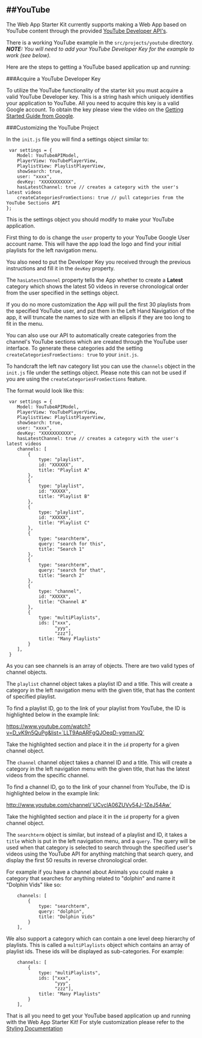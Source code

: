 ##YouTube
---------------------------
The Web App Starter Kit currently supports making a Web App based on YouTube content through the provided [YouTube Developer API's](https://developers.google.com/youtube/getting_started).

There is a working YouTube example in the `src/projects/youtube` directory. ***NOTE:** You will need to add your YouTube Developer Key for the example to work (see below).*

Here are the steps to getting a YouTube based application up and running:

###Acquire a YouTube Developer Key

To utilize the YouTube functionality of the starter kit you must acquire a valid YouTube Developer key. This is a string hash which uniquely identifies your application to YouTube. All you need to acquire this key is a valid Google account. To obtain the key please view the video on the [Getting Started Guide from Google](https://developers.google.com/youtube/v3/getting-started#before-you-start).

###Customizing the YouTube Project

In the `init.js` file you will find a settings object similar to:

     var settings = {
        Model: YouTubeAPIModel,
        PlayerView: YouTubePlayerView,
        PlaylistView: PlaylistPlayerView,
        showSearch: true,
        user: "xxxx",
        devKey: "XXXXXXXXXXX",
        hasLatestChannel: true // creates a category with the user's latest videos
        createCategoriesFromSections: true // pull categories from the YouTube Sections API
    };

This is the settings object you should modify to make your YouTube application.

First thing to do is change the `user` property to your YouTube Google User account name. This will have the app load the logo and find your initial playlists for the left navigation menu.

You also need to put the Developer Key you received through the previous instructions and fill it in the `devKey` property.

The `hasLatestChannel` property tells the App whether to create a **Latest** category which shows the latest 50 videos in reverse chronological order from the user specified in the settings object.

If you do no more customization the App will pull the first 30 playlists from the specified YouTube user, and put them in the Left Hand Navigation of the app, it will truncate the names to size with an ellipsis if they are too long to fit in the menu.

You can also use our API to automatically create categories from the channel's YouTube sections which are created through the YouTube user interface. To generate these categories add the setting `createCategoriesFromSections: true` to your `init.js`.


To handcraft the left nav category list you can use the `channels` object in the `init.js` file under the settings object. Please note this can not be used if you are using the `createCategoriesFromSections` feature.

The format would look like this:

     var settings = {
        Model: YouTubeAPIModel,
        PlayerView: YouTubePlayerView,
        PlaylistView: PlaylistPlayerView,
        showSearch: true,
        user: "xxxx",
        devKey: "XXXXXXXXXXX",
        hasLatestChannel: true // creates a category with the user's latest videos
        channels: [
            {
                type: "playlist",
                id: "XXXXXX",
                title: "Playlist A"
            },
            {
                type: "playlist",
                id: "XXXXX",
                title: "Playlist B"
            },
            {
                type: "playlist",
                id: "XXXXX",
                title: "Playlist C"
            },
            {
                type: "searchterm",
                query: "search for this",
                title: "Search 1"
            },
            {
                type: "searchterm",
                query: "search for that",
                title: "Search 2"
            },
            {
                type: "channel",
                id: "XXXXX",
                title: "Channel A"
            },
            {
                type: "multiPlaylists",
                ids: ["xxx",
                      "yyy",
                      "zzz"],
                title: "Many Playlists"
            }
        ],
     }


 As you can see channels is an array of objects. There are two valid types of channel objects.

 The `playlist` channel object takes a playlist ID and a title. This will create a category in the left navigation menu with the given title, that has the content of specified playlist.

 To find a playlist ID, go to the link of your playlist from YouTube, the ID is highlighted below in the example link:

 https://www.youtube.com/watch?v=D_vK9n5QuPg&list=`LLT9ApARFgQJOeqD-ygmxnJQ`

 Take the highlighted section and place it in the `id` property for a given channel object.


  The `channel` channel object takes a channel ID and a title. This will create a category in the left navigation menu with the given title, that has the latest videos from the specific channel.

 To find a channel ID, go to the link of your channel from YouTube, the ID is highlighted below in the example link:

 http://www.youtube.com/channel/`UCvclA06ZUVv54J-1ZeJ54Aw`

 Take the highlighted section and place it in the `id` property for a given channel object.

 The `searchterm` object is similar, but instead of a playlist and ID, it takes a `title` which is put in the left navigation menu, and a `query`. The query will be used when that category is selected to search through the specified user's videos using the YouTube API for anything matching that search query, and display the first 50 results in reverse chronological order.

 For example if you have a channel about Animals you could make a category that searches for anything related to "dolphin" and name it "Dolphin Vids" like so:

        channels: [
            {
                type: "searchterm",
                query: "dolphin",
                title: "Dolphin Vids"
            }
        ],

We also support a category which can contain a one level deep hierarchy of playlists. This is called a `multiPlaylists` object which contains an array of playlist ids. These ids will be displayed as sub-categories.
For example:

        channels: [
            {
                type: "multiPlaylists",
                ids: ["xxx",
                      "yyy",
                      "zzz"],
                title: "Many Playlists"
            }
        ],

That is all you need to get your YouTube based application up and running with the Web App Starter Kit! For style customization please refer to the [Styling Documentation](./styling.md)
